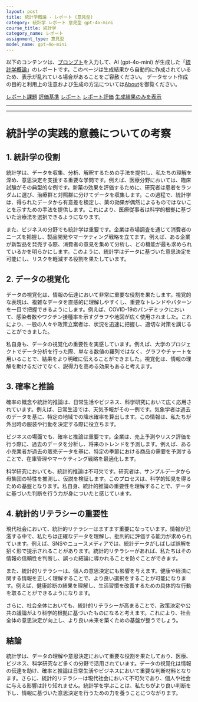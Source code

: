 ```yaml
---
layout: post
title: 統計学概論 - レポート (意見型)
category: 統計学 レポート 意見型 gpt-4o-mini
course_title: 統計学
category_name: レポート
assignment_type: 意見型
model_name: gpt-4o-mini
---
```


以下のコンテンツは、[プロンプト](http://127.0.0.1:8000/generated/統計学/gpt-4o-mini/prompt_レポート-意見型.md)を入力して、AI (gpt-4o-mini) が生成した「[統計学概論](/contents/統計学/)」のレポートです。このページは生成結果から自動的に作成されているため、表示が乱れている場合があることをご容赦ください。
データセット作成の目的と利用上の注意および生成の方法については[About](/About)を御覧ください。

[レポート課題](../レポート課題-意見型)
[評価基準](../評価基準-意見型)
[レポート](../レポート-意見型)
[レポート評価](../レポート評価-意見型)
[生成結果のみを表示](http://127.0.0.1:8000/generated/統計学/gpt-4o-mini/レポート-意見型.md)
  

***
***
  
# 統計学の実践的意義についての考察

## 1. 統計学の役割

統計学は、データを収集、分析、解釈するための手法を提供し、私たちの理解を深め、意思決定を支援する重要な学問です。例えば、医療分野においては、臨床試験がその典型的な例です。新薬の効果を評価するために、研究者は患者をランダムに選び、治療群と対照群に分けてデータを収集します。この過程で、統計学は、得られたデータから有意差を検定し、薬の効果が偶然によるものではないことを示すための手法を提供します。これにより、医療従事者は科学的根拠に基づいた治療法を選択できるようになります。

また、ビジネスの分野でも統計学は重要です。企業は市場調査を通じて消費者のニーズを把握し、製品開発やマーケティング戦略を立てます。例えば、ある企業が新製品を発売する際、消費者の意見を集めて分析し、どの機能が最も求められているかを明らかにします。このように、統計学はデータに基づいた意思決定を可能にし、リスクを軽減する役割を果たしています。

## 2. データの視覚化

データの視覚化は、情報の伝達において非常に重要な役割を果たします。視覚的な表現は、複雑なデータを直感的に理解しやすくし、重要なトレンドやパターンを一目で把握できるようにします。例えば、COVID-19のパンデミックにおいて、感染者数やワクチン接種率を示すグラフや地図が広く使用されました。これにより、一般の人々や政策立案者は、状況を迅速に把握し、適切な対策を講じることができました。

私自身も、データの視覚化の重要性を実感しています。例えば、大学のプロジェクトでデータ分析を行った際、単なる数値の羅列ではなく、グラフやチャートを用いることで、結果をより明確に伝えることができました。視覚化は、情報の理解を助けるだけでなく、説得力を高める効果もあると考えます。

## 3. 確率と推論

確率の概念や統計的推論は、日常生活やビジネス、科学研究において広く応用されています。例えば、日常生活では、天気予報がその一例です。気象学者は過去のデータを基に、特定の地域での降水確率を算出します。この情報は、私たちが外出時の服装や行動を決定する際に役立ちます。

ビジネスの場面でも、確率と推論は重要です。企業は、売上予測やリスク評価を行う際に、過去のデータを分析し、将来のトレンドを予測します。例えば、ある小売業者が過去の販売データを基に、特定の季節における商品の需要を予測することで、在庫管理やマーケティング戦略を最適化します。

科学研究においても、統計的推論は不可欠です。研究者は、サンプルデータから母集団の特性を推測し、仮説を検証します。このプロセスは、科学的知見を得るための基盤となります。私自身、統計的推論の重要性を理解することで、データに基づいた判断を行う力が身についたと感じています。

## 4. 統計的リテラシーの重要性

現代社会において、統計的リテラシーはますます重要になっています。情報が氾濫する中で、私たちは正確なデータを理解し、批判的に評価する能力が求められています。例えば、SNSやニュースメディアでは、統計データがしばしば誤解を招く形で提示されることがあります。統計的リテラシーがあれば、私たちはその情報の信頼性を判断し、誤った結論に導かれることを防ぐことができます。

また、統計的リテラシーは、個人の意思決定にも影響を与えます。健康や経済に関する情報を正しく理解することで、より良い選択をすることが可能になります。例えば、健康診断の結果を理解し、生活習慣を改善するための具体的な行動を取ることができるようになります。

さらに、社会全体においても、統計的リテラシーが高まることで、政策決定や公共の議論がより科学的根拠に基づいたものになると考えます。これにより、社会全体の意思決定が向上し、より良い未来を築くための基盤が整うでしょう。

## 結論

統計学は、データの理解や意思決定において重要な役割を果たしており、医療、ビジネス、科学研究など多くの分野で活用されています。データの視覚化は情報の伝達を助け、確率と推論は日常生活やビジネスにおいて重要な判断材料となります。さらに、統計的リテラシーは現代社会において不可欠であり、個人や社会に与える影響は計り知れません。統計学を学ぶことは、私たちがより良い判断を下し、情報に基づいた意思決定を行うための力を養うことにつながります。
